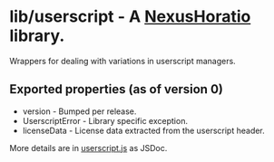 # lib/userscript - A [NexusHoratio](https://github.com/nexushoratio/userscripts/blob/main/lib/README.md) library.

Wrappers for dealing with variations in userscript managers.

## Exported properties (as of version 0)
* version - Bumped per release.
* UserscriptError - Library specific exception.
* licenseData - License data extracted from the userscript header.

More details are in [userscript.js](userscript.js) as JSDoc.
